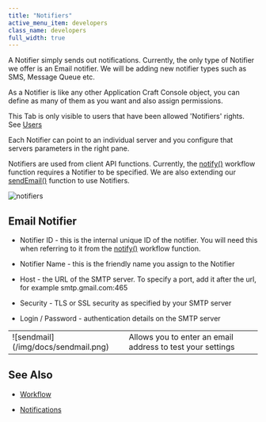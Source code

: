 ```yaml
---
title: "Notifiers"
active_menu_item: developers
class_name: developers
full_width: true
---
```



A Notifier simply sends out notifications. Currently, the only type of Notifier we offer is an Email notifier. We will be adding new notifier types such as SMS, Message Queue etc.

As a Notifier is like any other Application Craft Console object, you can define as many of them as you want and also assign permissions.

This Tab is only visible to users that have been allowed 'Notifiers' rights. See [Users](/developers/user-guide/product-guide/the-console/console-tabs/more/users-groups/users)

Each Notifier can point to an individual server and you configure that servers parameters in the right pane.

Notifiers are used from client API functions. Currently, the [notify()](/developers/user-guide/scripting-apis/client-api/workflow-functions/notify) workflow function requires a Notifier to be specified. We are also extending our [sendEmail()](sendemail.htm) function to use Notifiers.

![notifiers](/img/docs/notifiers.zoom63.png)

## Email Notifier

 - Notifier ID - this is the internal unique ID of the notifier. You will need this when referring to it from the [notify()](/developers/user-guide/scripting-apis/client-api/workflow-functions/notify) workflow function.

 - Notifier Name - this is the friendly name you assign to the Notifier

 - Host - the URL of the SMTP server. To specify a port, add it after the url, for example smtp.gmail.com:465

 - Security - TLS or SSL security as specified by your SMTP server

 - Login / Password - authentication details on the SMTP server

<table>
<tr>
<td width="96">
![sendmail](/img/docs/sendmail.png)

</td>
<td width="20">
</td>
<td width="550">
Allows you to enter an email address to test your settings

</td>
</tr>
</table>

## **See Also**

 - [Workflow](/developers/user-guide/product-guide/advanced-features/workflow/)

 - [Notifications](/developers/user-guide/product-guide/account-management/notifications)

